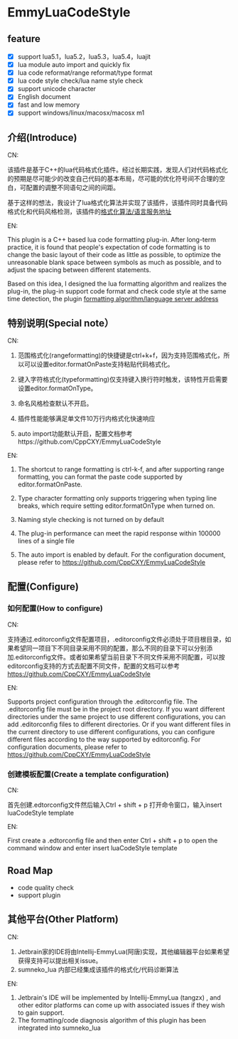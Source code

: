 # EmmyLuaCodeStyle

## feature
- [x] support lua5.1，lua5.2，lua5.3，lua5.4，luajit
- [x] lua module auto import and quickly fix
- [x] lua code reformat/range reformat/type format
- [x] lua code style check/lua name style check
- [x] support unicode character
- [x] English document
- [x] fast and low memory 
- [x] support windows/linux/macosx/macosx m1

## 介绍(Introduce)

CN: 

该插件是基于C++的lua代码格式化插件。经过长期实践，发现人们对代码格式化的预期是尽可能少的改变自己代码的基本布局，尽可能的优化符号间不合理的空白，可配置的调整不同语句之间的间距。

基于这样的想法，我设计了lua格式化算法并实现了该插件，该插件同时具备代码格式化和代码风格检测，该插件的[格式化算法/语言服务地址](https://github.com/CppCXY/EmmyLuaCodeStyle)

EN: 

This plugin is a C++ based lua code formatting plug-in. After long-term practice, it is found that people's expectation of code formatting is to change the basic layout of their code as little as possible, to optimize the unreasonable blank space between symbols as much as possible, and to adjust the spacing between different statements.

Based on this idea, I designed the lua formatting algorithm and realizes the plug-in, the plug-in support code format and check code style at the same time detection, the plugin [formatting algorithm/language server address](https://github.com/CppCXY/EmmyLuaCodeStyle)

## 特别说明(Special note）

CN: 
1. 范围格式化(rangeformatting)的快捷键是ctrl+k+f，因为支持范围格式化，所以可以设置editor.formatOnPaste支持粘贴代码格式化。

2. 键入字符格式化(typeformatting)仅支持键入换行符时触发，该特性开启需要设置editor.formatOnType。

3. 命名风格检查默认不开启。

4. 插件性能能够满足单文件10万行内格式化快速响应

5. auto import功能默认开启，配置文档参考https://github.com/CppCXY/EmmyLuaCodeStyle

EN:
1. The shortcut to range formatting is ctrl-k-f, and after supporting range formatting, you can format the paste code supported by editor.formatOnPaste.

2. Type character formatting only supports triggering when typing line breaks, which require setting editor.formatOnType when turned on.

3. Naming style checking is not turned on by default

4. The plug-in performance can meet the rapid response within 100000 lines of a single file

5. The auto import is enabled by default. For the configuration document, please refer to https://github.com/CppCXY/EmmyLuaCodeStyle

## 配置(Configure)

###  如何配置(How to configure)

CN: 

支持通过.editorconfig文件配置项目，.editorconfig文件必须处于项目根目录，如果希望同一项目下不同目录采用不同的配置，那么不同的目录下可以分别添加.editorconfig文件。或者如果希望当前目录下不同文件采用不同配置，可以按editorconfig支持的方式去配置不同文件，配置的文档可以参考 https://github.com/CppCXY/EmmyLuaCodeStyle

EN: 

Supports project configuration through the .editorconfig file. The .editorconfig file must be in the project root directory. If you want different directories under the same project to use different configurations, you can add .editorconfig files to different directories. Or if you want different files in the current directory to use different configurations, you can configure different files according to the way supported by editorconfig. For configuration documents, please refer to https://github.com/CppCXY/EmmyLuaCodeStyle 

### 创建模板配置(Create a template configuration)

CN: 

首先创建.edtorconfig文件然后输入Ctrl + shift + p 打开命令窗口，输入insert luaCodeStyle template

EN: 

First create a .edtorconfig file and then enter Ctrl + shift + p to open the command window and enter insert luaCodeStyle template

## Road Map

- code quality check
- support plugin


## 其他平台(Other Platform)

CN:

1. Jetbrain家的IDE将由Intellij-EmmyLua(阿唐)实现，其他编辑器平台如果希望获得支持可以提出相关issue。
2. sumneko_lua 内部已经集成该插件的格式化/代码诊断算法

EN:

1. Jetbrain's IDE will be implemented by Intellij-EmmyLua (tangzx) , and other editor platforms can come up with associated issues if they wish to gain support.
2. The formatting/code diagnosis algorithm of this plugin has been integrated into sumneko_lua 
